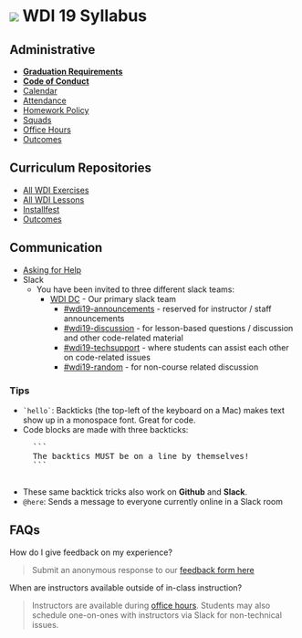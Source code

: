 # ![](https://camo.githubusercontent.com/6ce15b81c1f06d716d753a61f5db22375fa684da/68747470733a2f2f67612d646173682e73332e616d617a6f6e6177732e636f6d2f70726f64756374696f6e2f6173736574732f6c6f676f2d39663838616536633963333837313639306533333238306663663535376633332e706e67) WDI 19 Syllabus

## Administrative

- **[Graduation Requirements](graduation-requirements.md)**
- **[Code of Conduct](code-of-conduct.md)**
- [Calendar](https://git.generalassemb.ly/pages/DC-WDI/wdi19)
- [Attendance](attendance.md)
- [Homework Policy](homework-policy.md)
- [Squads](squads.md)
- [Office Hours](office-hours.md)
- [Outcomes](https://github.com/ga-dc/outcomes)

## Curriculum Repositories

- [All WDI Exercises](https://git.generalassemb.ly/ga-wdi-exercises)
- [All WDI Lessons](https://git.generalassemb.ly/ga-wdi-lessons)
- [Installfest](https://git.generalassemb.ly/DC-WDI/Installfest)
- [Outcomes](https://github.com/ga-dc-outcomes)

## Communication

- [Asking for Help](asking-for-help.md)
- Slack
  - You have been invited to three different slack teams:
    - [WDI DC](https://WDI-dc.slack.com) - Our primary slack team
      - [#wdi19-announcements](https://wdi-dc.slack.com/messages/wdi19-announcements/) - reserved for instructor / staff announcements
      - [#wdi19-discussion](https://wdi-dc.slack.com/messages/wdi19-discussion/) - for lesson-based questions / discussion and other code-related material
      - [#wdi19-techsupport](https://wdi-dc.slack.com/messages/wdi19-techsupport/) - where students can assist each other on code-related issues
      - [#wdi19-random](https://wdi-dc.slack.com/messages/wdi19-random/) - for non-course related discussion

### Tips

- <code>&grave;hello&grave;</code>: Backticks (the top-left of the keyboard on a Mac) makes text show up in a monospace font. Great for code.
- Code blocks are made with three backticks:
    <pre>
    &grave;&grave;&grave;
    The backtics MUST be on a line by themselves!
    &grave;&grave;&grave;
    </pre>
- These same backtick tricks also work on **Github** and **Slack**.
- `@here`: Sends a message to everyone currently online in a Slack room

## FAQs

How do I give feedback on my experience?

> Submit an anonymous response to our [feedback form here](https://docs.google.com/forms/u/1/d/10uz4L2kuKBrnIeGQmabJtihytdhHseKPksIhv-ItnwQ)

When are instructors available outside of in-class instruction?

> Instructors are available during [office hours](office-hours.md). Students may also schedule one-on-ones with instructors via Slack for non-technical issues.
